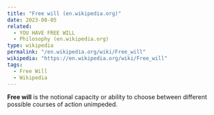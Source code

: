```yaml
---
title: "Free will (en.wikipedia.org)"
date: 2023-08-05
related:
  - YOU HAVE FREE WILL
  - Philosophy (en.wikipedia.org)
type: wikipedia
permalink: "/en.wikipedia.org/wiki/Free_will"
wikipedia: "https://en.wikipedia.org/wiki/Free_will"
tags:
  - Free Will
  - Wikipedia
---
```

**Free will** is the notional capacity or ability to choose between different possible courses of action unimpeded.